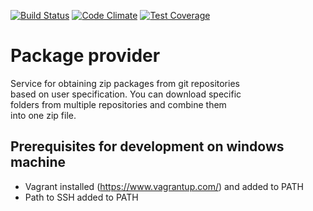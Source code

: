[![Build Status](https://travis-ci.org/AVGTechnologies/package_provider.svg)](https://travis-ci.org/AVGTechnologies/package_provider)
[![Code Climate](https://codeclimate.com/github/ondrej-hosak/package_provider/badges/gpa.svg)](https://codeclimate.com/github/ondrej-hosak/package_provider)
[![Test Coverage](https://codeclimate.com/github/ondrej-hosak/package_provider/badges/coverage.svg)](https://codeclimate.com/github/ondrej-hosak/package_provider/coverage)

Package provider
================
Service for obtaining zip packages from git repositories  
based on user specification. You can download specific  
folders from multiple repositories and combine them  
into one zip file.



Prerequisites for development on windows machine
-----------------------------
* Vagrant installed (https://www.vagrantup.com/) and added to PATH
* Path to SSH added to PATH

